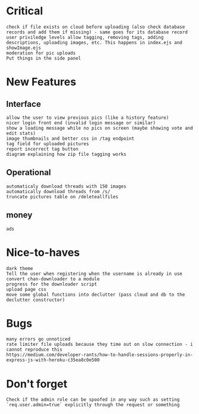 # Critical
    check if file exists on cloud before uploading (also check database records and add them if missing) - same goes for its database record
    user priviledge levels allow tagging, removing tags, adding descriptions, uploading images, etc. This happens in index.ejs and showImage.ejs
    moderation for pic uploads
    Put things in the side panel

# New Features

## Interface
    allow the user to view previous pics (like a history feature)
    nicer login front end (invalid login message or similar)
    show a loading message while no pics on screen (maybe showing vote and edit stats)
    image thumbnails and better css in /tag endpoint
    tag field for uploaded pictures
    report incorrect tag button
    diagram explaining how zip file tagging works

## Operational
    automaticaly download threads with 150 images
    automatically download threads from /s/
    truncate pictures table on /deleteallfiles

## money
    ads

# Nice-to-haves
    dark theme
    Tell the user when registering when the username is already in use
    convert chan-downloader to a module
    progress for the downloader script
    upload page css
    move some global functions into declutter (pass cloud and db to the declutter constructor)

# Bugs
    many errors go unnoticed
    rate limiter file uploads because they time out on slow connection - i cannot reproduce this
    https://medium.com/developer-rants/how-to-handle-sessions-properly-in-express-js-with-heroku-c35ea8c0e500

# Don't forget
    Check if the admin role can be spoofed in any way such as setting `req.user.admin=true` explicitly through the request or something
